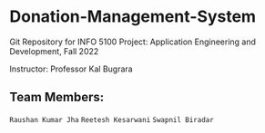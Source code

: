 # Donation-Management-System

Git Repository for INFO 5100 Project: Application Engineering and Development, Fall 2022

Instructor: Professor Kal Bugrara

## Team Members:
`Raushan Kumar Jha`
`Reetesh Kesarwani`
`Swapnil Biradar`
